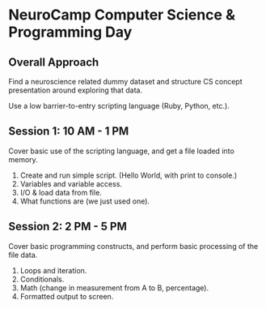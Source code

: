 # NeuroCamp Computer Science & Programming Day

## Overall Approach

Find a neuroscience related dummy dataset and structure CS concept presentation around exploring that data.

Use a low barrier-to-entry scripting language (Ruby, Python, etc.).

## Session 1: 10 AM - 1 PM

Cover basic use of the scripting language, and get a file loaded into memory.

1. Create and run simple script. (Hello World, with print to console.)
2. Variables and variable access.
3. I/O & load data from file.
4. What functions are (we just used one).

## Session 2: 2 PM - 5 PM

Cover basic programming constructs, and perform basic processing of the file data.

1. Loops and iteration.
2. Conditionals.
3. Math (change in measurement from A to B, percentage).
4. Formatted output to screen.
